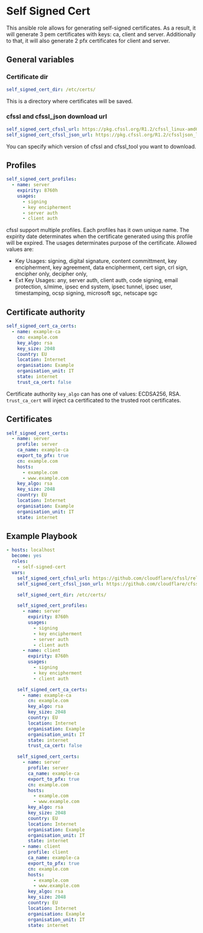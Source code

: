 Self Signed Cert
=========

This ansible role allows for generating self-signed certificates. As a result, it will generate 3 pem certificates with keys: ca, client and server. Additionally to that, it will also generate 2 pfx certificates for client and server.


## General variables

### Certificate dir
```yaml
self_signed_cert_dir: /etc/certs/
```
This is a directory where certificates will be saved.

### cfssl and cfssl_json download url
```yaml
self_signed_cert_cfssl_url: https://pkg.cfssl.org/R1.2/cfssl_linux-amd64
self_signed_cert_cfssl_json_url: https://pkg.cfssl.org/R1.2/cfssljson_linux-amd64
```
You can specify which version of cfssl and cfssl_tool you want to download.

## Profiles
```yaml
self_signed_cert_profiles:
  - name: server
    expirity: 8760h
    usages:
      - signing
      - key encipherment
      - server auth
      - client auth
```
cfssl support multiple profiles. Each profiles has it own unique name. The expirity date determinates when the certificate generated using this profile will be expired. The usages determinates purpose of the certificate. Allowed values are:
* Key Usages: signing, digital signature, content committment, key encipherment, key agreement, data encipherment, cert sign, crl sign, encipher only, decipher only,
* Ext Key Usages: any, server auth, client auth, code signing, email protection, s/mime, ipsec end system, ipsec tunnel, ipsec user, timestamping, ocsp signing, microsoft sgc, netscape sgc
 
## Certificate authority
```yaml
self_signed_cert_ca_certs:
  - name: example-ca
    cn: example.com
    key_algo: rsa
    key_size: 2048
    country: EU
    location: Internet
    organisation: Example
    organisation_unit: IT
    state: internet
    trust_ca_cert: false
```
Certificate authority `key_algo` can has one of values: ECDSA256, RSA. `trust_ca_cert` will inject ca certificated to the trusted root certificates.

## Certificates
```yaml
self_signed_cert_certs:
  - name: server
    profile: server
    ca_name: example-ca
    export_to_pfx: true
    cn: example.com
    hosts:
      - example.com
      - www.example.com
    key_algo: rsa
    key_size: 2048
    country: EU
    location: Internet
    organisation: Example
    organisation_unit: IT
    state: internet
```

Example Playbook
----------------

```yaml
- hosts: localhost
  become: yes
  roles:
    - self-signed-cert
  vars:
    self_signed_cert_cfssl_url: https://github.com/cloudflare/cfssl/releases/download/v1.4.1/cfssl_1.4.1_linux_amd64
    self_signed_cert_cfssl_json_url: https://github.com/cloudflare/cfssl/releases/download/v1.4.1/cfssljson_1.4.1_linux_amd64

    self_signed_cert_dir: /etc/certs/

    self_signed_cert_profiles:
      - name: server
        expirity: 8760h
        usages:
          - signing
          - key encipherment
          - server auth
          - client auth
      - name: client
        expirity: 8760h
        usages:
          - signing
          - key encipherment
          - client auth

    self_signed_cert_ca_certs:
      - name: example-ca
        cn: example.com
        key_algo: rsa
        key_size: 2048
        country: EU
        location: Internet
        organisation: Example
        organisation_unit: IT
        state: internet
        trust_ca_cert: false

    self_signed_cert_certs:
      - name: server
        profile: server
        ca_name: example-ca
        export_to_pfx: true
        cn: example.com
        hosts:
          - example.com
          - www.example.com
        key_algo: rsa
        key_size: 2048
        country: EU
        location: Internet
        organisation: Example
        organisation_unit: IT
        state: internet
      - name: client
        profile: client
        ca_name: example-ca
        export_to_pfx: true
        cn: example.com
        hosts:
          - example.com
          - www.example.com
        key_algo: rsa
        key_size: 2048
        country: EU
        location: Internet
        organisation: Example
        organisation_unit: IT
        state: internet
```
